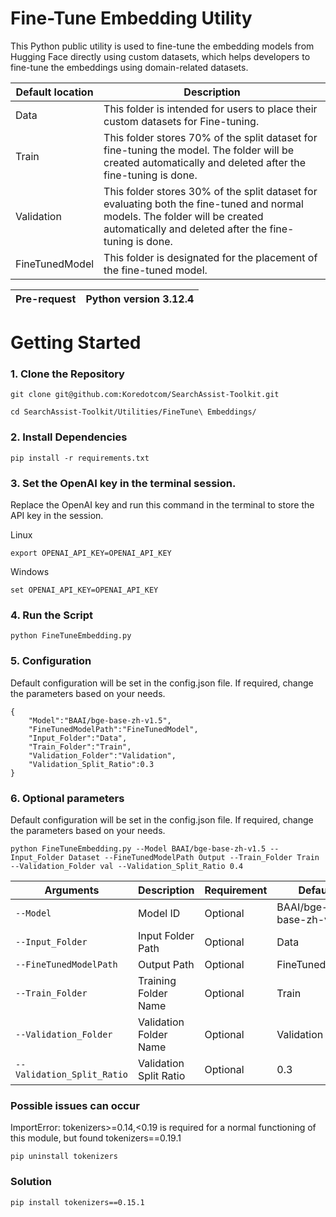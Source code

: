 
# Fine-Tune Embedding Utility

This Python public utility is used to fine-tune the embedding models from Hugging Face directly using custom datasets, which helps developers to fine-tune the embeddings using domain-related datasets.

| Default location  | Description                                                                                                   |
|-------------------|---------------------------------------------------------------------------------------------------------------|
| Data              | This folder is intended for users to place their custom datasets for Fine-tuning. |
| Train             | This folder stores 70% of the split dataset for fine-tuning the model. The folder will be created automatically and deleted after the fine-tuning is done.                                     |
| Validation        | This folder stores 30% of the split dataset for evaluating both the fine-tuned and normal models. The folder will be created automatically and deleted after the fine-tuning is done.             |
| FineTunedModel    | This folder is designated for the placement of the fine-tuned model.                                           |


| Pre-request      | Python version 3.12.4 |
|------------------|-----------------------|



# Getting Started

### 1. Clone the Repository

```
git clone git@github.com:Koredotcom/SearchAssist-Toolkit.git
```

```
cd SearchAssist-Toolkit/Utilities/FineTune\ Embeddings/
```


### 2. Install Dependencies 

```
pip install -r requirements.txt
```
### 3. Set the OpenAI key in the terminal session.
Replace the OpenAI key and run this command in the terminal to store the API key in the session.

Linux
```
export OPENAI_API_KEY=OPENAI_API_KEY
```
Windows
```
set OPENAI_API_KEY=OPENAI_API_KEY
```

### 4. Run the Script

```
python FineTuneEmbedding.py 
```

 ### 5. Configuration
Default configuration will be set in the config.json file. If required, change the parameters based on your needs.
```
{
    "Model":"BAAI/bge-base-zh-v1.5",
    "FineTunedModelPath":"FineTunedModel",
    "Input_Folder":"Data",
    "Train_Folder":"Train",
    "Validation_Folder":"Validation",
    "Validation_Split_Ratio":0.3
}
```

### 6. Optional parameters
Default configuration will be set in the config.json file. If required, change the parameters based on your needs.

```
python FineTuneEmbedding.py --Model BAAI/bge-base-zh-v1.5 --Input_Folder Dataset --FineTunedModelPath Output --Train_Folder Train --Validation_Folder val --Validation_Split_Ratio 0.4
```




| Arguments                | Description               | Requirement | Default           |
|--------------------------|---------------------------|-------------|-------------------|
| `--Model`                | Model ID                  | Optional   |     BAAI/bge-base-zh-v1.5              |
| `--Input_Folder`         | Input Folder Path         | Optional    | Data              |
| `--FineTunedModelPath`   | Output Path               | Optional    | FineTunedModel    |
| `--Train_Folder`         | Training Folder Name      | Optional    | Train             |
| `--Validation_Folder`    | Validation Folder Name    | Optional    | Validation        |
| `--Validation_Split_Ratio`    | Validation Split Ratio    | Optional    | 0.3         |



### Possible issues can occur

ImportError: tokenizers>=0.14,<0.19 is required for a normal functioning of this module, but found tokenizers==0.19.1

```
pip uninstall tokenizers
```

### Solution

```
pip install tokenizers==0.15.1
```